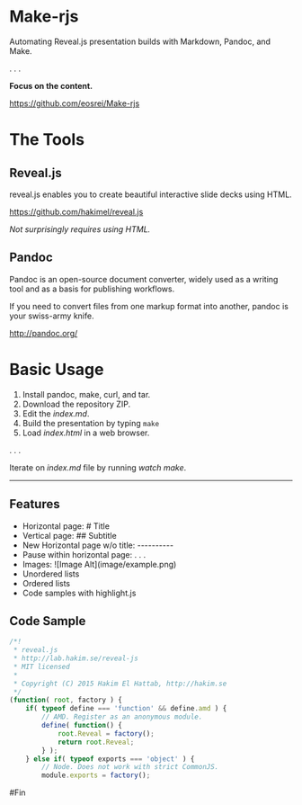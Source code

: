 # Make-rjs

Automating Reveal.js presentation builds with Markdown, Pandoc, and Make.

. . .

**Focus on the content.**

https://github.com/eosrei/Make-rjs


# The Tools

## Reveal.js

reveal.js enables you to create beautiful interactive slide decks using HTML.

https://github.com/hakimel/reveal.js

*Not surprisingly requires using HTML.*

## Pandoc

Pandoc is an open-source document converter, widely used as a writing tool and
as a basis for publishing workflows.

If you need to convert files from one markup format into another, pandoc is your
swiss-army knife.

http://pandoc.org/

# Basic Usage

1. Install pandoc, make, curl, and tar.
2. Download the repository ZIP.
3. Edit the *index.md*.
4. Build the presentation by typing `make`
5. Load *index.html* in a web browser.

. . .

Iterate on *index.md* file by running *watch make*.

----------

## Features

* Horizontal page: # Title
* Vertical page: ## Subtitle
* New Horizontal page w/o title: ----------
* Pause within horizontal page: . . .
* Images: \!\[Image Alt\]\(image/example.png\)
* Unordered lists
* Ordered lists
* Code samples with highlight.js

## Code Sample

```js
/*!
 * reveal.js
 * http://lab.hakim.se/reveal-js
 * MIT licensed
 *
 * Copyright (C) 2015 Hakim El Hattab, http://hakim.se
 */
(function( root, factory ) {
	if( typeof define === 'function' && define.amd ) {
		// AMD. Register as an anonymous module.
		define( function() {
			root.Reveal = factory();
			return root.Reveal;
		} );
	} else if( typeof exports === 'object' ) {
		// Node. Does not work with strict CommonJS.
		module.exports = factory();

```

#Fin

